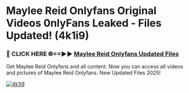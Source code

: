 # Maylee Reid Onlyfans Original Videos 0nlyFans Leaked - Files Updated! (4k1i9)

<h3>🔴 CLICK HERE 🌐==►► <a href="https://tinyurl.com/x26r9saj" rel="nofollow">Maylee Reid Onlyfans Updated Files</a></h3>

Get Maylee Reid Onlyfans and all content. Now you can access all videos and pictures of Maylee Reid Onlyfans. New Updated Files 2025!

[![4k1i9](https://i.imgur.com/LkgZPqh.gif)](https://tinyurl.com/x26r9saj)
